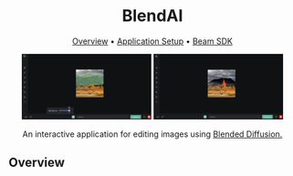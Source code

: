 <h1 align="center">BlendAI</h1>

<div align="center">
	<a href="#overview">Overview</a>
  <span> • </span>
    	<a href="#setup">Application Setup</a>
  <span> • </span>
    	<a href="#first-steps">Beam SDK</a>
  <p></p>
</div> 

<p align="center" float="left">
    <img src="./media/mask.png" width="45%">
    <img src="./media/output.png" width="45%">
</p>
<p align="center">
    An interactive application for editing images using <a href='https://arxiv.org/pdf/2111.14818.pdf'>Blended Diffusion.</a>
</p>

## Overview

